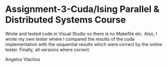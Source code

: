  # Assignment-3-Cuda/Ising  Parallel & Distributed Systems Course
 
Wrote and tested code in Visual Studio so there is no Makefile etc. Also, I wrote my own tester where I compared the results of the cuda implementation with the sequential results which were correct by the online tester. Finally, all versions where correct.
 
 Angelos Vlachos
